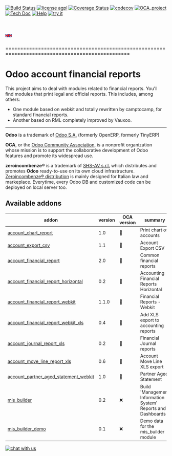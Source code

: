 [![Build Status](https://travis-ci.org/zeroincombenze/account-financial-reporting.svg?branch=7.0)](https://travis-ci.org/zeroincombenze/account-financial-reporting)
[![license agpl](https://img.shields.io/badge/licence-AGPL--3-blue.svg)](http://www.gnu.org/licenses/agpl-3.0.html)
[![Coverage Status](https://coveralls.io/repos/github/zeroincombenze/account-financial-reporting/badge.svg?branch=7.0)](https://coveralls.io/github/zeroincombenze/account-financial-reporting?branch=7.0)
[![codecov](https://codecov.io/gh/zeroincombenze/account-financial-reporting/branch/7.0/graph/badge.svg)](https://codecov.io/gh/zeroincombenze/account-financial-reporting/branch/7.0)
[![OCA_project](http://www.zeroincombenze.it/wp-content/uploads/ci-ct/prd/button-oca-7.svg)](https://github.com/OCA/account-financial-reporting/tree/7.0)
[![Tech Doc](http://www.zeroincombenze.it/wp-content/uploads/ci-ct/prd/button-docs-7.svg)](http://wiki.zeroincombenze.org/en/Odoo/7.0/dev)
[![Help](http://www.zeroincombenze.it/wp-content/uploads/ci-ct/prd/button-help-7.svg)](http://wiki.zeroincombenze.org/en/Odoo/7.0/man/FI)
[![try it](http://www.zeroincombenze.it/wp-content/uploads/ci-ct/prd/button-try-it-7.svg)](http://erp7.zeroincombenze.it)


[![en](https://github.com/zeroincombenze/grymb/blob/master/flags/en_US.png)](https://www.facebook.com/groups/openerp.italia/)
================================================================================================
================================================================================================

Odoo account financial reports
==============================

This project aims to deal with modules related to financial reports. You'll
find modules that print legal and official reports. This includes, among
others:

* One module based on webkit and totally rewritten by camptocamp, for standard
  financial reports.
* Another based on RML completely improved by Vauxoo.

[//]: # (copyright)

----

**Odoo** is a trademark of [Odoo S.A.](https://www.odoo.com/) (formerly OpenERP, formerly TinyERP)

**OCA**, or the [Odoo Community Association](http://odoo-community.org/), is a nonprofit organization whose
mission is to support the collaborative development of Odoo features and
promote its widespread use.

**zeroincombenze®** is a trademark of [SHS-AV s.r.l.](http://www.shs-av.com/)
which distributes and promotes **Odoo** ready-to-use on its own cloud infrastructure.
[Zeroincombenze® distribution](http://wiki.zeroincombenze.org/en/Odoo)
is mainly designed for Italian law and markeplace.
Everytime, every Odoo DB and customized code can be deployed on local server too.

[//]: # (end copyright)
[//]: # (addons)


Available addons
----------------
addon | version | OCA version | summary
--- | --- | --- | ---
[account_chart_report](account_chart_report/) | 1.0 | :repeat: | Print chart of accounts
[account_export_csv](account_export_csv/) | 1.1 | :repeat: | Account Export CSV
[account_financial_report](account_financial_report/) | 2.0 | :repeat: | Common financial reports
[account_financial_report_horizontal](account_financial_report_horizontal/) | 0.2 | :repeat: | Accounting Financial Reports Horizontal
[account_financial_report_webkit](account_financial_report_webkit/) | 1.1.0 | :repeat: | Financial Reports - Webkit
[account_financial_report_webkit_xls](account_financial_report_webkit_xls/) | 0.4 | :repeat: | Add XLS export to accounting reports
[account_journal_report_xls](account_journal_report_xls/) | 0.2 | :repeat: | Financial Journal reports
[account_move_line_report_xls](account_move_line_report_xls/) | 0.6 | :repeat: | Account Move Line XLS export
[account_partner_aged_statement_webkit](account_partner_aged_statement_webkit/) | 1.0 | :repeat: | Partner Aged Statement
[mis_builder](mis_builder/) | 0.2 | :x: | Build 'Management Information System' Reports and Dashboards
[mis_builder_demo](mis_builder_demo/) | 0.1 | :x: | Demo data for the mis_builder module

[//]: # (end addons)

[![chat with us](https://www.shs-av.com/wp-content/chat_with_us.gif)](https://tawk.to/85d4f6e06e68dd4e358797643fe5ee67540e408b)
